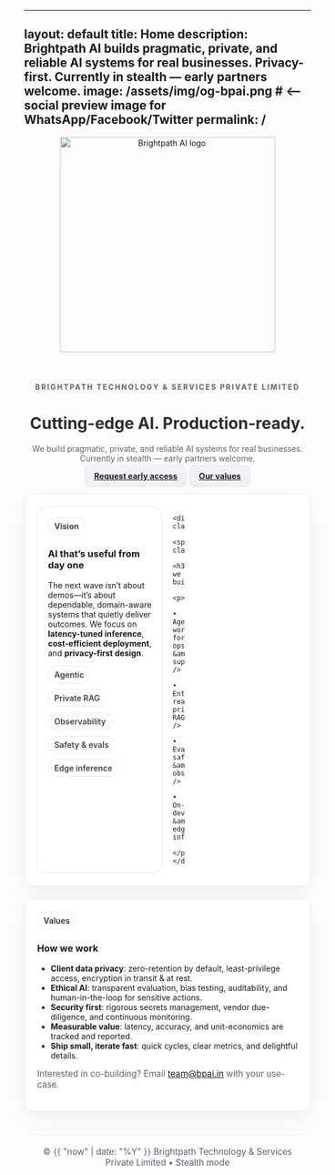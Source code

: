 
---
layout: default
title: Home
description: Brightpath AI builds pragmatic, private, and reliable AI systems for real businesses. Privacy-first. Currently in stealth — early partners welcome.
image: /assets/img/og-bpai.png   # <— social preview image for WhatsApp/Facebook/Twitter
permalink: /
---


<style>
:root{
  --ink:#1f2328; --ink2:#5a616b; --line:#e6e8ef;
  --panel:#f7f8fb; --brand:#9b9b9b;
}
.page-header { background: #ffffff; color: var(--ink); border-bottom: 1px solid var(--line); }
.project-name { color: #2a2e34; }
.project-tagline { color: var(--ink2); }
.btn { color:#222; border:1px solid var(--line); background: linear-gradient(180deg,#f2f3f6,#eceef2); font-weight:700; border-radius:10px; padding:10px 16px; }
.btn:hover{ border-color:#cfd3da; background:linear-gradient(180deg,#fefefe,#f5f5f5); }
.main-content { color: var(--ink); }
.section { background:#fff; border:1px solid var(--line); border-radius:18px; padding:22px; box-shadow:0 14px 40px rgba(15,17,24,.06); margin-top:22px; }
.grid { display:grid; grid-template-columns: repeat(12, 1fr); gap:18px; }
.card { grid-column: span 6; background:#fff; border:1px solid var(--line); border-radius:16px; padding:18px; }
@media (max-width: 900px){ .card{ grid-column: span 12; } }
.badge{display:inline-block;border:1px solid var(--line);border-radius:999px;padding:6px 10px;background:#fff;color:#3f444b;font-weight:700}
.kicker{letter-spacing:.18em;text-transform:uppercase;color:#6b6f75;font-weight:800;font-size:.78rem}
.hero-logo{width:min(420px,90%);height:auto;filter:drop-shadow(0 8px 24px rgba(0,0,0,.08));margin:0 auto 8px;display:block}
.chips{margin-top:10px;display:flex;gap:10px;flex-wrap:wrap}
.chips span{border:1px solid var(--line);border-radius:999px;padding:6px 10px;background:#fff;color:#3f444b;font-weight:600}
.footer-note{color:var(--ink2);font-size:.95rem;margin-top:8px}

/* Hide GitHub Pages default footer */
.site-footer { display: none !important; }

/* Hide the Cayman header GitHub button */
.page-header .btn { display: none !important; }
</style>

<div align="center">
  <img class="hero-logo" src="{{ site.logo }}" alt="Brightpath AI logo" />
  <p class="kicker">Brightpath Technology &amp; Services Private Limited</p>
  <h1 class="project-name">Cutting-edge AI. Production-ready.</h1>
  <p class="project-tagline">
    We build pragmatic, private, and reliable AI systems for real businesses.<br />
    Currently in stealth — early partners welcome.
  </p>
  <p>
    <a href="mailto:team@bpai.in?subject=Early%20Access%20Request" class="btn">Request early access</a>
    <a href="#values" class="btn">Our values</a>
  </p>
</div>

<div class="section">
  <div class="grid">
    <div class="card">
      <span class="badge">Vision</span>
      <h3>AI that’s useful from day one</h3>
      <p>
        The next wave isn’t about demos—it’s about dependable, domain-aware systems
        that quietly deliver outcomes. We focus on <strong>latency-tuned inference</strong>,
        <strong>cost-efficient deployment</strong>, and <strong>privacy-first design</strong>.
      </p>
      <div class="chips" aria-hidden="false">
        <span>Agentic</span><span>Private RAG</span><span>Observability</span>
        <span>Safety &amp; evals</span><span>Edge inference</span>
      </div>
    </div>

    <div class="card">
      <span class="badge">Focus</span>
      <h3>What we build</h3>
      <p>
        • Agentic workflows for ops &amp; support<br />
        • Enterprise-ready private RAG<br />
        • Evaluation, safety &amp; observability<br />
        • On-device &amp; edge inference
      </p>
    </div>
  </div>
</div>

<div id="values" class="section">
  <span class="badge">Values</span>
  <h3>How we work</h3>
  <ul>
    <li><strong>Client data privacy</strong>: zero-retention by default, least-privilege access, encryption in transit &amp; at rest.</li>
    <li><strong>Ethical AI</strong>: transparent evaluation, bias testing, auditability, and human-in-the-loop for sensitive actions.</li>
    <li><strong>Security first</strong>: rigorous secrets management, vendor due-diligence, and continuous monitoring.</li>
    <li><strong>Measurable value</strong>: latency, accuracy, and unit-economics are tracked and reported.</li>
    <li><strong>Ship small, iterate fast</strong>: quick cycles, clear metrics, and delightful details.</li>
  </ul>
  <p class="footer-note">
    Interested in co-building? Email <a href="mailto:team@bpai.in">team@bpai.in</a> with your use-case.
  </p>
</div>

<div align="center" class="footer-note" style="margin-top:40px; padding:20px; border-top:1px solid #eee;">
  © {{ "now" | date: "%Y" }} Brightpath Technology &amp; Services Private Limited • Stealth mode
</div>
